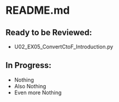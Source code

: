 # README.md
## Ready to be Reviewed:
* U02_EX05_ConvertCtoF_Introduction.py
## In Progress:
* Nothing
* Also Nothing
* Even more Nothing

